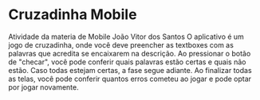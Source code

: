 # Cruzadinha Mobile
 Atividade da materia de Mobile
João Vitor dos Santos
O aplicativo é um jogo de cruzadinha, onde você deve preencher as textboxes com as palavras que acredita se encaixarem na descrição. Ao pressionar o botão de "checar", você pode conferir quais palavras estão certas e quais não estão. Caso todas estejam certas, a fase segue adiante.
Ao finalizar todas as telas, você pode conferir quantos erros cometeu ao jogar e pode optar por jogar novamente.
